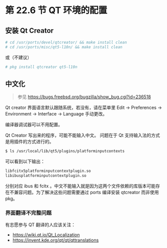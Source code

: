 # 第 22.6 节 QT 环境的配置

## 安装 Qt Creator

```sh
# cd /usr/ports/devel/qtcreator/ && make install clean
# cd /usr/ports/misc/qt5-l10n/ && make install clean
```

或（不建议）

```sh
# pkg install qtcreator qt5-l10n
```

## 中文化

> 参见 <https://bugs.freebsd.org/bugzilla/show_bug.cgi?id=236518>

Qt creator 界面语言默认跟随系统，若没有，请在菜单里 Edit -> Preferences -> Environment -> Interface -> Language 手动更改。

编译器调试器可以不用配置。

Qt Creator 写出来的程序，可能不能输入中文。 问题在于 Qt 支持输入法的方式是用插件的方式进行的。

```sh
$ ls /usr/local/lib/qt5/plugins/platforminputcontexts
```

可以看到以下输出：

```sh
libfcitx5platforminputcontextplugin.so
libibusplatforminputcontextplugin.so
```

分别对应 ibus 和 fcitx 。中文不能输入就是因为这两个文件依赖的库版本可能存在不兼容问题。为了解决这些问题需要通过 ports 编译安装 qtcreator 而非使用 pkg。

### 界面翻译不完整问题

有志愿参与 QT 翻译的人应该关注：

- <https://wiki.qt.io/Qt_Localization>
- <https://invent.kde.org/qt/qt/qttranslations>

